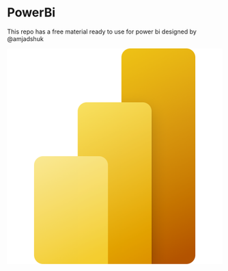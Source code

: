 # PowerBi
This repo has a free material ready to use for power bi designed by @amjadshuk

![PowerBI Logo](https://raw.githubusercontent.com/amjadshuk/PowerBi/main/PowerBi_logo.png)

